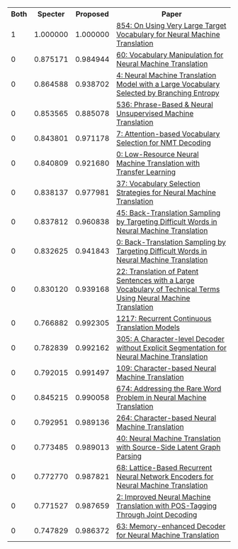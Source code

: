 <html><table><tr>
<th>Both</th>
<th>Specter</th>
<th>Proposed</th>
<th>Paper</th>
</tr>
<tr>
<td>1</td>
<td>1.000000</td>
<td>1.000000</td>
<td><a href="https://www.semanticscholar.org/paper/1938624bb9b0f999536dcc8d8f519810bb4e1b3b">854: On Using Very Large Target Vocabulary for Neural Machine Translation</a></td>
</tr>
<tr>
<td>0</td>
<td>0.875171</td>
<td>0.984944</td>
<td><a href="https://www.semanticscholar.org/paper/cd0009c2819f9566930d520da46ca67e4ccf226d">60: Vocabulary Manipulation for Neural Machine Translation</a></td>
</tr>
<tr>
<td>0</td>
<td>0.864588</td>
<td>0.938702</td>
<td><a href="https://www.semanticscholar.org/paper/4b28650c43ad6e78b612d80bca0c0f2333b00904">4: Neural Machine Translation Model with a Large Vocabulary Selected by Branching Entropy</a></td>
</tr>
<tr>
<td>0</td>
<td>0.853565</td>
<td>0.885078</td>
<td><a href="https://www.semanticscholar.org/paper/48925fef94500cf19ee220ed74217816f1ab5e60">536: Phrase-Based & Neural Unsupervised Machine Translation</a></td>
</tr>
<tr>
<td>0</td>
<td>0.843801</td>
<td>0.971178</td>
<td><a href="https://www.semanticscholar.org/paper/3cafc4ab599cf76ea3d1a0e3b433c679e1ce860e">7: Attention-based Vocabulary Selection for NMT Decoding</a></td>
</tr>
<tr>
<td>0</td>
<td>0.840809</td>
<td>0.921680</td>
<td><a href="https://www.semanticscholar.org/paper/8adac80347a4d2677146276b02adc656c6a70a15">0: Low-Resource Neural Machine Translation with Transfer Learning</a></td>
</tr>
<tr>
<td>0</td>
<td>0.838137</td>
<td>0.977981</td>
<td><a href="https://www.semanticscholar.org/paper/9486f640f90b7c3ddb0d8adff6fa16dd9758746a">37: Vocabulary Selection Strategies for Neural Machine Translation</a></td>
</tr>
<tr>
<td>0</td>
<td>0.837812</td>
<td>0.960838</td>
<td><a href="https://www.semanticscholar.org/paper/08170cde0cdeef674a78bdff5680adeb365844d4">45: Back-Translation Sampling by Targeting Difficult Words in Neural Machine Translation</a></td>
</tr>
<tr>
<td>0</td>
<td>0.832625</td>
<td>0.941843</td>
<td><a href="https://www.semanticscholar.org/paper/45d32430c393258279796e791cd5e6f7e44ce29f">0: Back-Translation Sampling by Targeting Difficult Words in Neural Machine Translation</a></td>
</tr>
<tr>
<td>0</td>
<td>0.830120</td>
<td>0.939168</td>
<td><a href="https://www.semanticscholar.org/paper/e566bfc071c3137de61056ecb7df5cca96a1e00b">22: Translation of Patent Sentences with a Large Vocabulary of Technical Terms Using Neural Machine Translation</a></td>
</tr>
<tr>
<td>0</td>
<td>0.766882</td>
<td>0.992305</td>
<td><a href="https://www.semanticscholar.org/paper/944a1cfd79dbfb6fef460360a0765ba790f4027a">1217: Recurrent Continuous Translation Models</a></td>
</tr>
<tr>
<td>0</td>
<td>0.782839</td>
<td>0.992162</td>
<td><a href="https://www.semanticscholar.org/paper/acec46ffd3f6046af97529127d98f1d623816ea4">305: A Character-level Decoder without Explicit Segmentation for Neural Machine Translation</a></td>
</tr>
<tr>
<td>0</td>
<td>0.792015</td>
<td>0.991497</td>
<td><a href="https://www.semanticscholar.org/paper/ff1577528a34a11c2a81d2451d346c412c674c02">109: Character-based Neural Machine Translation</a></td>
</tr>
<tr>
<td>0</td>
<td>0.845215</td>
<td>0.990058</td>
<td><a href="https://www.semanticscholar.org/paper/1956c239b3552e030db1b78951f64781101125ed">674: Addressing the Rare Word Problem in Neural Machine Translation</a></td>
</tr>
<tr>
<td>0</td>
<td>0.792951</td>
<td>0.989136</td>
<td><a href="https://www.semanticscholar.org/paper/4d070993cb75407b285e14cb8aac0077624ef4d9">264: Character-based Neural Machine Translation</a></td>
</tr>
<tr>
<td>0</td>
<td>0.773485</td>
<td>0.989013</td>
<td><a href="https://www.semanticscholar.org/paper/eec15bc21ddc668e75115972e6716dff0f1944df">40: Neural Machine Translation with Source-Side Latent Graph Parsing</a></td>
</tr>
<tr>
<td>0</td>
<td>0.772770</td>
<td>0.987821</td>
<td><a href="https://www.semanticscholar.org/paper/e43f713e0d2d438a4c0b03eacab58c334e869e6a">68: Lattice-Based Recurrent Neural Network Encoders for Neural Machine Translation</a></td>
</tr>
<tr>
<td>0</td>
<td>0.771527</td>
<td>0.987659</td>
<td><a href="https://www.semanticscholar.org/paper/41dc2fa7f1131dd698681311bcb7d57da8105791">2: Improved Neural Machine Translation with POS-Tagging Through Joint Decoding</a></td>
</tr>
<tr>
<td>0</td>
<td>0.747829</td>
<td>0.986372</td>
<td><a href="https://www.semanticscholar.org/paper/6bae362f72f01d0ab08a5e9625b2ae93daefd5b6">63: Memory-enhanced Decoder for Neural Machine Translation</a></td>
</tr>
</table></html>
